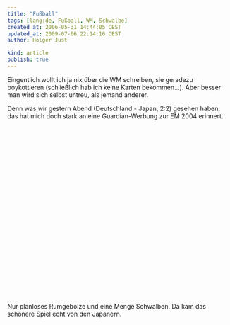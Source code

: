 ```yaml
---
title: "Fußball"
tags: [lang:de, Fußball, WM, Schwalbe]
created_at: 2006-05-31 14:44:05 CEST
updated_at: 2009-07-06 22:14:16 CEST
author: Holger Just

kind: article
publish: true
---
```


Eingentlich wollt ich ja nix über die WM schreiben, sie geradezu boykottieren (schließlich hab ich keine Karten bekommen...). Aber besser man wird sich selbst untreu, als jemand anderer.

Denn was wir gestern Abend (Deutschland - Japan, 2:2) gesehen haben, das hat mich doch stark an eine Guardian-Werbung zur EM 2004 erinnert.

<object width="480" height="385"><param name="movie" value="http://www.youtube-nocookie.com/v/v5oK9BiGEl8&amp;hl=de&amp;fs=1&amp;color1=0x3a3a3a&amp;color2=0x999999&amp;hd=1"></param><param name="allowFullScreen" value="true"></param><param name="allowscriptaccess" value="always"></param><embed src="http://www.youtube-nocookie.com/v/v5oK9BiGEl8&amp;hl=de&amp;fs=1&amp;color1=0x3a3a3a&amp;color2=0x999999&amp;hd=1" type="application/x-shockwave-flash" allowscriptaccess="always" allowfullscreen="true" width="480" height="385"></embed></object>

Nur planloses Rumgebolze und eine Menge Schwalben. Da kam das schönere Spiel echt von den Japanern.